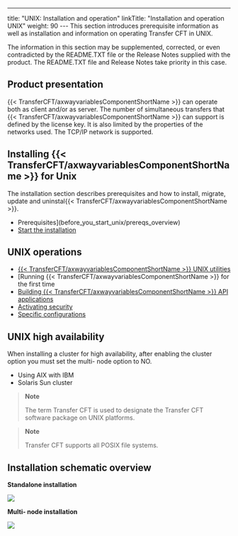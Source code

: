 ---
title: "UNIX: Installation and operation"
linkTitle: "Installation and operation UNIX"
weight: 90
--- This section introduces prerequisite information as well as installation and information on operating Transfer CFT in UNIX.

The information in this section
may be supplemented, corrected, or even contradicted by the
README.TXT file or the Release Notes supplied with the product. The README.TXT file and Release Notes take priority in this case.

<span id="Product_presentation"></span>

## Product presentation

{{< TransferCFT/axwayvariablesComponentShortName  >}} can operate both as client and/or as server. The
number of simultaneous transfers that {{< TransferCFT/axwayvariablesComponentShortName  >}} can support
is defined by the license key. It is also limited by the properties of
the networks used. The TCP/IP network is supported.

## Installing {{< TransferCFT/axwayvariablesComponentShortName  >}} for Unix

The installation section describes prerequisites and how to install, migrate, update and uninstal{{< TransferCFT/axwayvariablesComponentShortName  >}}.

- Prerequisites](before_you_start_unix/prereqs_overview)
- [Start the installation](../windows_install_start_here/before_you_start_win/install_transfer_cft_1)

## UNIX operations

- [{{< TransferCFT/axwayvariablesComponentShortName >}}
    UNIX utilities](run_first_time_ux/use_cft_utilities)
- [Running
    {{< TransferCFT/axwayvariablesComponentShortName >}} for the first time
- [Building
    {{< TransferCFT/axwayvariablesComponentShortName >}} API applications](run_first_time_ux/api_applications_start_here)
- [Activating
    security](run_first_time_ux/run_first_time_ux/user_rights_and_interface_unix)
- [Specific
    configurations](run_first_time_ux/run_first_time_ux/specific_configurations_intro)

## UNIX high availability

When installing a cluster for high availability, after enabling the cluster option you must set the multi- node option to NO.

- Using
    AIX with IBM
- Solaris
    Sun cluster

> **Note**
>
> The term
> Transfer CFT is used to designate the Transfer
> CFT software package on UNIX platforms.

> **Note**
>
> Transfer CFT supports all POSIX file systems.

## Installation schematic overview

****Standalone installation****

![](/Images/TransferCFT/install01_(2).png)

****Multi- node installation****

****![](/Images/TransferCFT/install_multi.png)****
